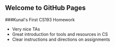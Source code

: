 ## Welcome to GitHub Pages

###Kunal's First CS193 Homework 
- Very nice TAs
- Great introduction for tools and resources in CS
- Clear instructions and directions on assignments 

